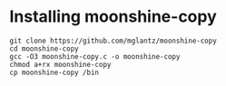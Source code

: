 # Installing moonshine-copy
```
git clone https://github.com/mglantz/moonshine-copy
cd moonshine-copy
gcc -O3 moonshine-copy.c -o moonshine-copy
chmod a+rx moonshine-copy
cp moonshine-copy /bin
```
